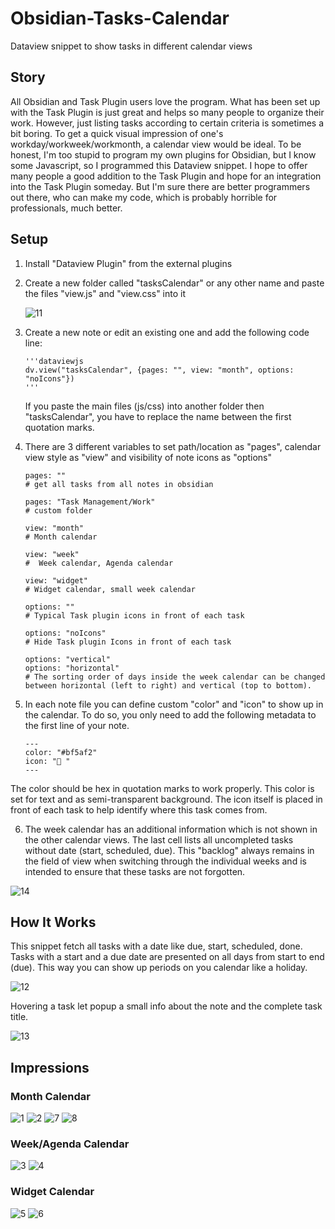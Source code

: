 # Obsidian-Tasks-Calendar
Dataview snippet to show tasks in different calendar views


## Story
All Obsidian and Task Plugin users love the program. What has been set up with the Task Plugin is just great and helps so many people to organize their work. However, just listing tasks according to certain criteria is sometimes a bit boring. To get a quick visual impression of one's workday/workweek/workmonth, a calendar view would be ideal. To be honest, I'm too stupid to program my own plugins for Obsidian, but I know some Javascript, so I programmed this Dataview snippet. I hope to offer many people a good addition to the Task Plugin and hope for an integration into the Task Plugin someday. But I'm sure there are better programmers out there, who can make my code, which is probably horrible for professionals, much better.


## Setup
1.  Install "Dataview Plugin" from the external plugins
2.  Create a new folder called "tasksCalendar" or any other name and paste the files "view.js" and "view.css" into it

    ![11](https://user-images.githubusercontent.com/59178587/195023158-99381088-0cc0-428e-8077-6ea66a388992.png)

3.  Create a new note or edit an existing one and add the following code line:

    ```dataviewjs
    '''dataviewjs
    dv.view("tasksCalendar", {pages: "", view: "month", options: "noIcons"})
    '''
    ```
    
    If you paste the main files (js/css) into another folder then "tasksCalendar", you have to replace the name between the first quotation marks.
 
 4. There are 3 different variables to set path/location as "pages", calendar view style as "view" and visibility of note icons as "options"
 
    ```
    pages: ""
    # get all tasks from all notes in obsidian
    
    pages: "Task Management/Work"
    # custom folder
    
    view: "month"
    # Month calendar
    
    view: "week"
    #  Week calendar, Agenda calendar
    
    view: "widget"
    # Widget calendar, small week calendar
 
    options: ""
    # Typical Task plugin icons in front of each task
    
    options: "noIcons"
    # Hide Task plugin Icons in front of each task
    
    options: "vertical"
    options: "horizontal"
    # The sorting order of days inside the week calendar can be changed between horizontal (left to right) and vertical (top to bottom).
    ```
    
5. In each note file you can define custom "color" and "icon" to show up in the calendar. To do so, you only need to add the following metadata to the first line of your note.

    ```
    ---
    color: "#bf5af2"
    icon: "🧫 "
    ---
    ```
    
The color should be hex in quotation marks to work properly. This color is set for text and as semi-transparent background. The icon itself is placed in front of each task to help identify where this task comes from.

6. The week calendar has an additional information which is not shown in the other calendar views. The last cell lists all uncompleted tasks without date (start, scheduled, due). This "backlog" always remains in the field of view when switching through the individual weeks and is intended to ensure that these tasks are not forgotten.

![14](https://user-images.githubusercontent.com/59178587/195046274-b6b9479b-09b0-4dab-bfd5-577977babb5a.png)



## How It Works
This snippet fetch all tasks with a date like due, start, scheduled, done. Tasks with a start and a due date are presented on all days from start to end (due). This way you can show up periods on you calendar like a holiday.

![12](https://user-images.githubusercontent.com/59178587/195025709-ffd2da28-25c9-4010-8637-cdbc5f948c72.png)

Hovering a task let popup a small info about the note and the complete task title.

![13](https://user-images.githubusercontent.com/59178587/195028049-21d46f18-aa87-4bf2-a07c-a1d08ac315ef.png)



## Impressions

### Month Calendar
![1](https://user-images.githubusercontent.com/59178587/195021412-7991d71f-0529-4eab-990f-3e8b248587f4.png)
![2](https://user-images.githubusercontent.com/59178587/195021427-0adfe60c-5c9a-4df0-9129-707a5eac1ff7.png)
![7](https://user-images.githubusercontent.com/59178587/195021459-d3db3edc-c7c1-4cdf-b771-2a1cc579f91e.png)
![8](https://user-images.githubusercontent.com/59178587/195021467-71a7ac80-a1ed-4f13-bfe9-4a3dafe7a39f.png)

### Week/Agenda Calendar
![3](https://user-images.githubusercontent.com/59178587/195023404-b66e90e2-c977-4d3a-8382-f524f028259a.png)
![4](https://user-images.githubusercontent.com/59178587/195023423-0f1e6127-2916-45a1-acde-2fc38816373f.png)

### Widget Calendar
![5](https://user-images.githubusercontent.com/59178587/195023502-878d2ed5-3b30-4d89-abfd-ee97fce95b8a.png)
![6](https://user-images.githubusercontent.com/59178587/195023521-16d27087-8faa-4267-9df5-81824bd16d5d.png)
